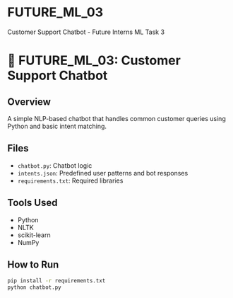 # FUTURE_ML_03
Customer Support Chatbot - Future Interns ML Task 3
# 🤖 FUTURE_ML_03: Customer Support Chatbot

## Overview
A simple NLP-based chatbot that handles common customer queries using Python and basic intent matching.

## Files
- `chatbot.py`: Chatbot logic
- `intents.json`: Predefined user patterns and bot responses
- `requirements.txt`: Required libraries

## Tools Used
- Python
- NLTK
- scikit-learn
- NumPy

## How to Run
```bash
pip install -r requirements.txt
python chatbot.py
